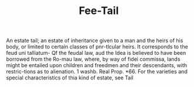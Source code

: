 ---
title: Fee-Tail
letter: F
permalink: "/definitions/bld-fee-tail.html"
body: An estate tail; an estate of inheritance given to a man and the heirs of his
  body, or limited to certain classes of pnr-tlcular heirs. It corresponds to the
  feud uni talliatum- Qf the feudal law, aud the Idea is believed to have been borrowed
  from the Ro-mau law, where, by way of fidei commissa, lands might be entailed upon
  children and freedmen and their descendants, with restric-tions as to alienation.
  1 washb. Real Prop. *66. For the varieties and special characteristics of thia kind
  of estate, see Tail
published_at: '2018-07-07'
source: Black's Law Dictionary 2nd Ed (1910)
layout: post
---